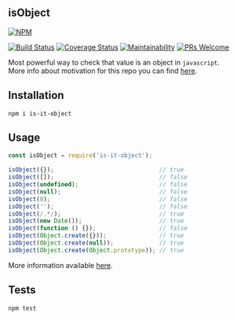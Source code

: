 isObject
-

[![NPM](https://nodei.co/npm/is-it-object.png?downloads=true&downloadRank=true&stars=true)](https://nodei.co/npm/is-it-object/)

[![Build Status](https://travis-ci.org/cn007b/is-it-object.svg?branch=master)](https://travis-ci.org/cn007b/is-it-object)
[![Coverage Status](https://coveralls.io/repos/github/cn007b/is-it-object/badge.svg?branch=master)](https://coveralls.io/github/cn007b/is-it-object?branch=master)
[![Maintainability](https://api.codeclimate.com/v1/badges/8da29a447e037573f675/maintainability)](https://codeclimate.com/github/cn007b/is-it-object/maintainability)
[![PRs Welcome](https://img.shields.io/badge/PRs-welcome-brightgreen.svg?style=flat-square)](http://makeapullrequest.com)

Most powerful way to check that value is an object in `javascript`.
<br>More info about motivation for this repo you can find [here](https://stackoverflow.com/questions/8511281/check-if-a-value-is-an-object-in-javascript/46663081#46663081).

## Installation

`npm i is-it-object`

## Usage

````js
const isObject = require('is-it-object');

isObject({});                              // true
isObject([]);                              // false
isObject(undefined);                       // false
isObject(null);                            // false
isObject(0);                               // false
isObject('');                              // false
isObject(/.*/);                            // true
isObject(new Date());                      // true
isObject(function () {});                  // false
isObject(Object.create({}));               // true
isObject(Object.create(null));             // true
isObject(Object.create(Object.prototype)); // true
````
More information available [here](https://stackoverflow.com/a/46663081/3612353).

## Tests

`npm test`
